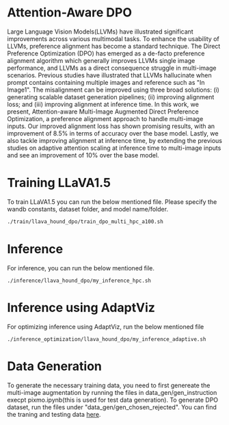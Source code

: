 # Attention-Aware DPO
Large Language Vision Models(LLVMs) have illustrated significant improvements across various multimodal tasks. To enhance the usability of LLVMs, preference alignment has become a standard technique. The Direct Preference Optimization (DPO) has emerged as a de-facto preference alignment algorithm which generally improves LLVMs single image performance, and LLVMs as a direct consequence struggle in multi-image scenarios. Previous studies have illustrated that LLVMs hallucinate when prompt contains containing multiple images and reference such as "In Image1". The misalignment can be improved using three broad solutions: (i) generating scalable dataset generation pipelines; (ii) improving alignment loss; and (iii) improving alignment at inference time. In this work, we present, Attention-aware Multi-Image Augmented Direct Preference Optimization, a preference alignment approach to handle multi-image inputs. Our improved alignment loss has shown promising results, with an improvement of 8.5\% in terms of accuracy over the base model. Lastly, we also tackle improving alignment at inference time, by extending the previous studies on adaptive attention scaling at inference time to multi-image inputs and see an improvement of 10\% over the base model.

# Training LLaVA1.5
To train LLaVA1.5 you can run the below mentioned file. Please specify the wandb constants, dataset folder, and model name/folder.
```bash
./train/llava_hound_dpo/train_dpo_multi_hpc_a100.sh
```
# Inference
For inference, you can run the below mentioned file.
```
./inference/llava_hound_dpo/my_inference_hpc.sh
```

# Inference using AdaptViz
For optimizing inference using AdaptViz, run the below mentioned file
```
./inference_optimization/llava_hound_dpo/my_inference_adaptive.sh
```

# Data Generation
To generate the necessary training data, you need to first genereate the multi-image augmentation by running the files in data_gen/gen_instruction execpt pixmo.ipynb(this is used for test data generation). To generate DPO dataset, run the files under "data_gen/gen_chosen_rejected". You can find the traning and testing data [here]().
